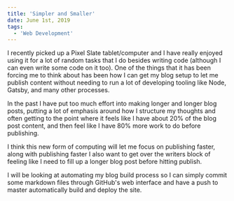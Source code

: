 ```yaml
---
title: 'Simpler and Smaller'
date: June 1st, 2019
tags:
  - 'Web Development'
---
```


I recently picked up a Pixel Slate tablet/computer and I have really enjoyed
using it for a lot of random tasks that I do besides writing code (although I
can even write some code on it too). One of the things that it has been forcing
me to think about has been how I can get my blog setup to let me publish content
without needing to run a lot of developing tooling like Node, Gatsby, and many
other processes.

In the past I have put too much effort into making longer and longer blog posts,
putting a lot of emphasis around how I structure my thoughts and often getting
to the point where it feels like I have about 20% of the blog post content, and
then feel like I have 80% more work to do before publishing.

I think this new form of computing will let me focus on publishing faster, along
with publishing faster I also want to get over the writers block of feeling like
I need to fill up a longer blog post before hitting publish.

I will be looking at automating my blog build process so I can simply commit
some markdown files through GitHub's web interface and have a push to master
automatically build and deploy the site.
